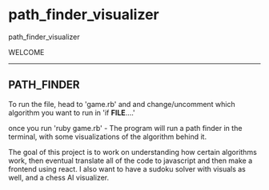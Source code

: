 # path_finder_visualizer
path_finder_visualizer


WELCOME

----------
PATH_FINDER
----------

To run the file, head to 'game.rb' and and change/uncomment which algorithm you want to run in 'if __FILE__....'

once you run 'ruby game.rb' -
The program will run a path finder in the terminal, with some visualizations of the algorithm behind it. 

The goal of this project is to work on understanding how certain algorithms work, then eventual translate all of the code 
to javascript and then make a frontend using react. 
I also want to have a sudoku solver with visuals as well, and a chess AI visualizer.

